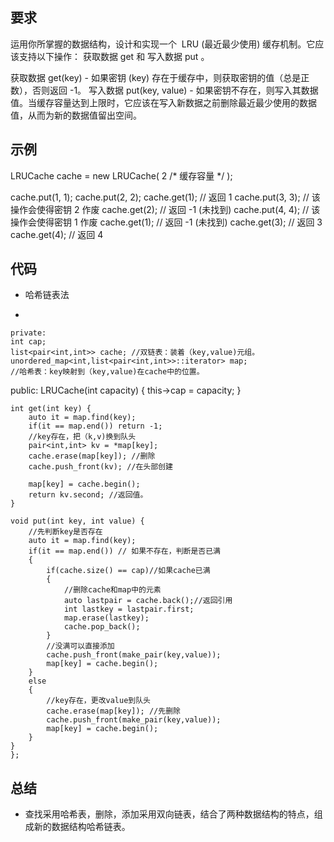 ## 要求
运用你所掌握的数据结构，设计和实现一个  LRU (最近最少使用) 缓存机制。它应该支持以下操作： 获取数据 get 和 写入数据 put 。

获取数据 get(key) - 如果密钥 (key) 存在于缓存中，则获取密钥的值（总是正数），否则返回 -1。
写入数据 put(key, value) - 如果密钥不存在，则写入其数据值。当缓存容量达到上限时，它应该在写入新数据之前删除最近最少使用的数据值，从而为新的数据值留出空间。

## 示例
LRUCache cache = new LRUCache( 2 /* 缓存容量 */ );

cache.put(1, 1);
cache.put(2, 2);
cache.get(1);       // 返回  1
cache.put(3, 3);    // 该操作会使得密钥 2 作废
cache.get(2);       // 返回 -1 (未找到)
cache.put(4, 4);    // 该操作会使得密钥 1 作废
cache.get(1);       // 返回 -1 (未找到)
cache.get(3);       // 返回  3
cache.get(4);       // 返回  4

## 代码
- 哈希链表法

-

	private:
    int cap;
    list<pair<int,int>> cache; //双链表：装着（key,value)元组。
    unordered_map<int,list<pair<int,int>>::iterator> map;
    //哈希表：key映射到（key,value)在cache中的位置。
public:
    LRUCache(int capacity) {
        this->cap = capacity;
    }
    
    int get(int key) {
        auto it = map.find(key);
        if(it == map.end()) return -1;
        //key存在，把（k,v)换到队头
        pair<int,int> kv = *map[key];
        cache.erase(map[key]); //删除
        cache.push_front(kv); //在头部创建

        map[key] = cache.begin();
        return kv.second; //返回值。
    }
    
    void put(int key, int value) {
        //先判断key是否存在
        auto it = map.find(key);
        if(it == map.end()) // 如果不存在，判断是否已满
        {
            if(cache.size() == cap)//如果cache已满
            {
                //删除cache和map中的元素
                auto lastpair = cache.back();//返回引用
                int lastkey = lastpair.first;
                map.erase(lastkey);
                cache.pop_back();
            }
            //没满可以直接添加
            cache.push_front(make_pair(key,value));
            map[key] = cache.begin();
        }
        else
        {
            //key存在，更改value到队头
            cache.erase(map[key]); //先删除
            cache.push_front(make_pair(key,value));
            map[key] = cache.begin();
        }
    }
    };

## 总结
- 查找采用哈希表，删除，添加采用双向链表，结合了两种数据结构的特点，组成新的数据结构哈希链表。